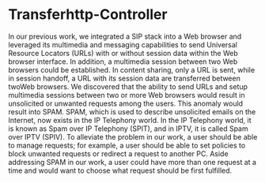 Transferhttp-Controller
=======================

In our previous work, we integrated a SIP stack into a Web browser and leveraged its multimedia and messaging capabilities to send Universal Resource Locators (URLs) with or without session data within the Web browser interface. In addition, a multimedia session between two Web browsers could be established. In content sharing, only a URL is sent, while in session handoff, a URL with its session data are transferred between twoWeb browsers.  We discovered that the ability to send URLs and setup multimedia sessions between two or more Web browsers would result in unsolicited or unwanted requests among the users. This anomaly would result into SPAM. SPAM, which is used to describe unsolicited emails on the Internet, now exists in the IP Telephony world. In the IP Telephony world, it is known as Spam over IP Telephony (SPIT), and in IPTV, it is called Spam over IPTV (SPIV).  To alleviate the problem in our work, a user should be able to manage requests; for example, a user should be able to set policies to block unwanted requests or redirect a request to another PC. Aside addressing SPAM in our work, a user could have more than one request at a time and would want to choose what request should be first fulfilled.